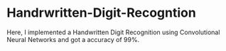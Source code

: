# Handrwritten-Digit-Recogntion

Here, I implemented a Handwritten Digit Recognition using Convolutional Neural Networks and got a accuracy of 99%.
